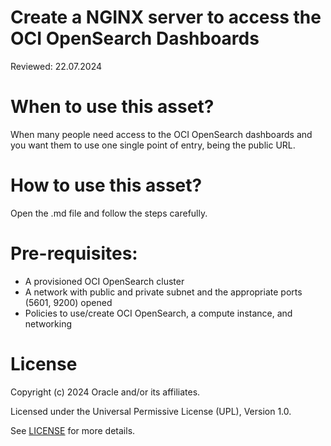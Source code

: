# Create a NGINX server to access the OCI OpenSearch Dashboards

Reviewed: 22.07.2024

# When to use this asset?

When many people need access to the OCI OpenSearch dashboards and you want them to use one single point of entry, being the public URL. 

# How to use this asset?

Open the .md file and follow the steps carefully.

# Pre-requisites:

- A provisioned OCI OpenSearch cluster
- A network with public and private subnet and the appropriate ports (5601, 9200) opened
- Policies to use/create OCI OpenSearch, a compute instance, and networking

# License

Copyright (c) 2024 Oracle and/or its affiliates.

Licensed under the Universal Permissive License (UPL), Version 1.0.

See [LICENSE](https://github.com/oracle-devrel/technology-engineering/blob/main/LICENSE) for more details.

